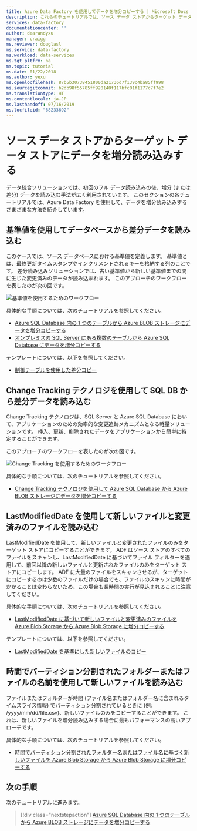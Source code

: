 ```yaml
---
title: Azure Data Factory を使用してデータを増分コピーする | Microsoft Docs
description: これらのチュートリアルでは、ソース データ ストアからターゲット データ ストアにデータを増分コピーする方法について説明します。 1 つ目は、単一のテーブルからデータをコピーするものです。
services: data-factory
documentationcenter: ''
author: dearandyxu
manager: craigg
ms.reviewer: douglasl
ms.service: data-factory
ms.workload: data-services
ms.tgt_pltfrm: na
ms.topic: tutorial
ms.date: 01/22/2018
ms.author: yexu
ms.openlocfilehash: 87b5b30738451800da21736d7f139c4ba85ff998
ms.sourcegitcommit: b2db98f55785ff920140f117bfc01f1177c7f7e2
ms.translationtype: HT
ms.contentlocale: ja-JP
ms.lasthandoff: 07/16/2019
ms.locfileid: "68233692"
---
```

# <a name="incrementally-load-data-from-a-source-data-store-to-a-destination-data-store"></a>ソース データ ストアからターゲット データ ストアにデータを増分読み込みする

データ統合ソリューションでは、初回のフル データ読み込みの後、増分 (または差分) データを読み込む手法が広く利用されています。 このセクションの各チュートリアルでは、Azure Data Factory を使用して、データを増分読み込みするさまざまな方法を紹介しています。

## <a name="delta-data-loading-from-database-by-using-a-watermark"></a>基準値を使用してデータベースから差分データを読み込む
このケースでは、ソース データベースにおける基準値を定義します。 基準値とは、最終更新タイムスタンプやインクリメントされるキーを格納する列のことです。 差分読み込みソリューションでは、古い基準値から新しい基準値までの間に生じた変更済みのデータが読み込まれます。 このアプローチのワークフローを表したのが次の図です。 

![基準値を使用するためのワークフロー](media/tutorial-incremental-copy-overview/workflow-using-watermark.png)

具体的な手順については、次のチュートリアルを参照してください。 
- [Azure SQL Database 内の 1 つのテーブルから Azure BLOB ストレージにデータを増分コピーする](tutorial-incremental-copy-powershell.md)
- [オンプレミスの SQL Server にある複数のテーブルから Azure SQL Database にデータを増分コピーする](tutorial-incremental-copy-multiple-tables-powershell.md)

テンプレートについては、以下を参照してください。
- [制御テーブルを使用した差分コピー](solution-template-delta-copy-with-control-table.md)

## <a name="delta-data-loading-from-sql-db-by-using-the-change-tracking-technology"></a>Change Tracking テクノロジを使用して SQL DB から差分データを読み込む
Change Tracking テクノロジは、SQL Server と Azure SQL Database において、アプリケーションのための効率的な変更追跡メカニズムとなる軽量ソリューションです。 挿入、更新、削除されたデータをアプリケーションから簡単に特定することができます。 

このアプローチのワークフローを表したのが次の図です。

![Change Tracking を使用するためのワークフロー](media/tutorial-incremental-copy-overview/workflow-using-change-tracking.png)

具体的な手順については、次のチュートリアルを参照してください。 <br/>
- [Change Tracking テクノロジを使用して Azure SQL Database から Azure BLOB ストレージにデータを増分コピーする](tutorial-incremental-copy-change-tracking-feature-powershell.md)

## <a name="loading-new-and-changed-files-only-by-using-lastmodifieddate"></a>LastModifiedDate を使用して新しいファイルと変更済みのファイルを読み込む
LastModifiedDate を使用して、新しいファイルと変更されたファイルのみをターゲット ストアにコピーすることができます。 ADF はソース ストアのすべてのファイルをスキャンし、LastModifiedDate に基づいてファイル フィルターを適用して、前回以降の新しいファイルと更新されたファイルのみをターゲット ストアにコピーします。  ADF に大量のファイルをスキャンさせるが、ターゲットにコピーするのは少数のファイルだけの場合でも、ファイルのスキャンに時間がかかることは変わらないため、この場合も長時間の実行が見込まれることに注意してください。   

具体的な手順については、次のチュートリアルを参照してください。 <br/>
- [LastModifiedDate に基づいて新しいファイルと変更済みのファイルを Azure Blob Storage から Azure Blob Storage に増分コピーする](tutorial-incremental-copy-lastmodified-copy-data-tool.md)

テンプレートについては、以下を参照してください。
- [LastModifiedDate を基準にした新しいファイルのコピー](solution-template-copy-new-files-lastmodifieddate.md)

## <a name="loading-new-files-only-by-using-time-partitioned-folder-or-file-name"></a>時間でパーティション分割されたフォルダーまたはファイルの名前を使用して新しいファイルを読み込む
ファイルまたはフォルダーが時間 (ファイル名またはフォルダー名に含まれるタイムスライス情報) でパーティション分割されているときに (例: /yyyy/mm/dd/file.csv)、新しいファイルのみをコピーすることができます。 これは、新しいファイルを増分読み込みする場合に最もパフォーマンスの高いアプローチです。 

具体的な手順については、次のチュートリアルを参照してください。 <br/>
- [時間でパーティション分割されたフォルダー名またはファイル名に基づく新しいファイルを Azure Blob Storage から Azure Blob Storage に増分コピーする](tutorial-incremental-copy-partitioned-file-name-copy-data-tool.md)

## <a name="next-steps"></a>次の手順
次のチュートリアルに進みます。 

> [!div class="nextstepaction"]
>[Azure SQL Database 内の 1 つのテーブルから Azure BLOB ストレージにデータを増分コピーする](tutorial-incremental-copy-powershell.md)

